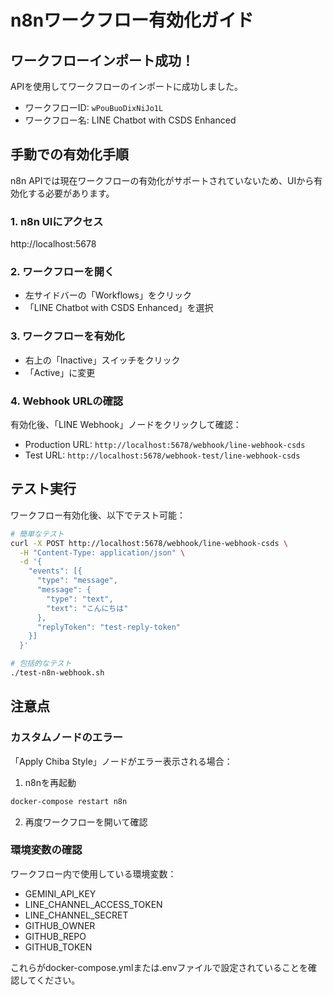 # n8nワークフロー有効化ガイド

## ワークフローインポート成功！

APIを使用してワークフローのインポートに成功しました。
- ワークフローID: `wPouBuoDixNiJo1L`
- ワークフロー名: LINE Chatbot with CSDS Enhanced

## 手動での有効化手順

n8n APIでは現在ワークフローの有効化がサポートされていないため、UIから有効化する必要があります。

### 1. n8n UIにアクセス
http://localhost:5678

### 2. ワークフローを開く
- 左サイドバーの「Workflows」をクリック
- 「LINE Chatbot with CSDS Enhanced」を選択

### 3. ワークフローを有効化
- 右上の「Inactive」スイッチをクリック
- 「Active」に変更

### 4. Webhook URLの確認
有効化後、「LINE Webhook」ノードをクリックして確認：
- Production URL: `http://localhost:5678/webhook/line-webhook-csds`
- Test URL: `http://localhost:5678/webhook-test/line-webhook-csds`

## テスト実行

ワークフロー有効化後、以下でテスト可能：

```bash
# 簡単なテスト
curl -X POST http://localhost:5678/webhook/line-webhook-csds \
  -H "Content-Type: application/json" \
  -d '{
    "events": [{
      "type": "message",
      "message": {
        "type": "text",
        "text": "こんにちは"
      },
      "replyToken": "test-reply-token"
    }]
  }'

# 包括的なテスト
./test-n8n-webhook.sh
```

## 注意点

### カスタムノードのエラー
「Apply Chiba Style」ノードがエラー表示される場合：

1. n8nを再起動
```bash
docker-compose restart n8n
```

2. 再度ワークフローを開いて確認

### 環境変数の確認
ワークフロー内で使用している環境変数：
- GEMINI_API_KEY
- LINE_CHANNEL_ACCESS_TOKEN
- LINE_CHANNEL_SECRET
- GITHUB_OWNER
- GITHUB_REPO
- GITHUB_TOKEN

これらがdocker-compose.ymlまたは.envファイルで設定されていることを確認してください。